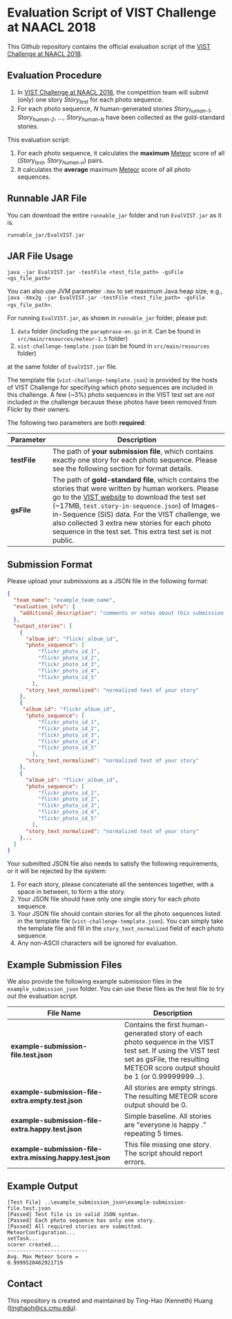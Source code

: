 # Evaluation Script of VIST Challenge at NAACL 2018

This Github repository contains the official evaluation script of the [VIST Challenge at NAACL 2018](http://visionandlanguage.net/workshop2018/#challenge).

## Evaluation Procedure

1. In [VIST Challenge at NAACL 2018](http://visionandlanguage.net/workshop2018/#challenge), the competition team will submit (only) one story *Story<sub>test</sub>* for each photo sequence. 
2. For each photo sequence, *N* human-generated stories *Story<sub>human-1</sub>*, *Story<sub>human-2</sub>*, ..., *Story<sub>human-N</sub>* have been collected as the gold-standard stories.

This evaluation script: 

1. For each photo sequence, it calculates the **maximum** [Meteor](http://www.cs.cmu.edu/~alavie/METEOR/README.html) score of all
(*Story<sub>test</sub>*, *Story<sub>human-n</sub>*) pairs.
2. It calculates the **average** maximum [Meteor](http://www.cs.cmu.edu/~alavie/METEOR/README.html) score of all photo sequences. 


## Runnable JAR File

You can download the entire `runnable_jar` folder and run `EvalVIST.jar` as it is.

```
runnable_jar/EvalVIST.jar
```

## JAR File Usage

```
java -jar EvalVIST.jar -testFile <test_file_path> -gsFile <gs_file_path>
```

You can also use JVM parameter `-Xmx` to set maximum Java heap size, e.g., `java -Xmx2g -jar EvalVIST.jar -testFile <test_file_path> -gsFile <gs_file_path>`.


For running `EvalVIST.jar`, as shown in `runnable_jar` folder, please put:

1. `data` folder (including the `paraphrase-en.gz` in it. Can be found in `src/main/resources/meteor-1.5` folder)
2. `vist-challenge-template.json` (can be found in `src/main/resources` folder)

at the same folder of `EvalVIST.jar` file.

The template file (`vist-challenge-template.json`) is provided by the hosts of VIST Challenge for specifying which photo sequences are included in this challenge.
A few (~3%) photo sequences in the VIST test set are *not* included in the challenge because these photos have been removed from Flickr by their owners. 

The following two parameters are both **required**:

| Parameter | Description |
| ------------ | ------------- |
| **testFile** | The path of **your submission file**, which contains exactly one story for each photo sequence. Please see the following section for format details. |
| **gsFile** | The path of **gold-standard file**, which contains the stories that were written by human workers. Please go to the [VIST website](http://visionandlanguage.net/VIST/dataset.html) to download the test set (~17MB, `test.story-in-sequence.json`) of Images-in-Sequence (SIS) data. For the VIST challenge, we also collected 3 extra new stories for each photo sequence in the test set. This extra test set is not public. |

## Submission Format

Please upload your submissions as a JSON file in the following format:

```json
{
  "team_name": "example_team_name",
  "evaluation_info": {
    "additional_description": "comments or notes about this submission."
  },
  "output_stories": [
    {
      "album_id": "flickr_album_id",
      "photo_sequence": [
          "flickr_photo_id_1",
          "flickr_photo_id_2",
          "flickr_photo_id_3",
          "flickr_photo_id_4",
          "flickr_photo_id_5"
        ],
      "story_text_normalized": "normalized text of your story"
    },
    {
     "album_id": "flickr_album_id",
      "photo_sequence": [
          "flickr_photo_id_1",
          "flickr_photo_id_2",
          "flickr_photo_id_3",
          "flickr_photo_id_4",
          "flickr_photo_id_5"
        ],
      "story_text_normalized": "normalized text of your story"
    },
    {
      "album_id": "flickr_album_id",
      "photo_sequence": [
          "flickr_photo_id_1",
          "flickr_photo_id_2",
          "flickr_photo_id_3",
          "flickr_photo_id_4",
          "flickr_photo_id_5"
        ],
      "story_text_normalized": "normalized text of your story"
    }...
  ]
}
```

Your submitted JSON file also needs to satisfy the following requirements, or it will be rejected by the system:

1. For each story, please concatenate all the sentences together, with a space in between, to form a the story.
2. Your JSON file should have only one single story for each photo sequence.
3. Your JSON file should contain stories for all the photo sequences listed in the template file (`vist-challenge-template.json`). You can simply take the template file and fill in the `story_text_normalized` field of each photo sequence.
4. Any non-ASCII characters will be ignored for evaluation.

## Example Submission Files

We also provide the following example submission files in the `example_submission_json` folder.
You can use these files as the test file to try out the evaluation script.


|File Name|Description|
|---------|-----------|
|**example-submission-file.test.json**|Contains the first human-generated story of each photo sequence in the VIST test set. If using the VIST test set as gsFile, the resulting METEOR score output should be 1 (or 0.99999999...).|
|**example-submission-file-extra.empty.test.json**|All stories are empty strings. The resulting METEOR score output should be 0.|
|**example-submission-file-extra.happy.test.json**|Simple baseline. All stories are "everyone is happy ." repeating 5 times.|
|**example-submission-file-extra.missing.happy.test.json**|This file missing one story. The script should report errors.|

## Example Output

```
[Test File] ..\example_submission_json\example-submission-file.test.json
[Passed] Test file is in valid JSON syntax.
[Passed] Each photo sequence has only one story.
[Passed] All required stories are submitted.
MeteorConfiguration...
setTask...
scorer created...
--------------------------
Avg. Max Meteor Score =
0.9999520462921719
```








## Contact

This repository is created and maintained by Ting-Hao (Kenneth) Huang (tinghaoh@cs.cmu.edu).

